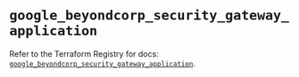 # `google_beyondcorp_security_gateway_application`

Refer to the Terraform Registry for docs: [`google_beyondcorp_security_gateway_application`](https://registry.terraform.io/providers/hashicorp/google/6.49.2/docs/resources/beyondcorp_security_gateway_application).
